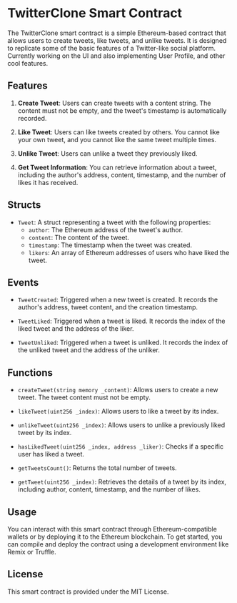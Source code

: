 # TwitterClone Smart Contract

The TwitterClone smart contract is a simple Ethereum-based contract that allows users to create tweets, like tweets, and unlike tweets. It is designed to replicate some of the basic features of a Twitter-like social platform. Currently working on the UI and also implementing User Profile, and other cool features.

## Features

1. **Create Tweet**: Users can create tweets with a content string. The content must not be empty, and the tweet's timestamp is automatically recorded.

2. **Like Tweet**: Users can like tweets created by others. You cannot like your own tweet, and you cannot like the same tweet multiple times.

3. **Unlike Tweet**: Users can unlike a tweet they previously liked.

4. **Get Tweet Information**: You can retrieve information about a tweet, including the author's address, content, timestamp, and the number of likes it has received.

## Structs

- `Tweet`: A struct representing a tweet with the following properties:
  - `author`: The Ethereum address of the tweet's author.
  - `content`: The content of the tweet.
  - `timestamp`: The timestamp when the tweet was created.
  - `likers`: An array of Ethereum addresses of users who have liked the tweet.

## Events

- `TweetCreated`: Triggered when a new tweet is created. It records the author's address, tweet content, and the creation timestamp.

- `TweetLiked`: Triggered when a tweet is liked. It records the index of the liked tweet and the address of the liker.

- `TweetUnliked`: Triggered when a tweet is unliked. It records the index of the unliked tweet and the address of the unliker.

## Functions

- `createTweet(string memory _content)`: Allows users to create a new tweet. The tweet content must not be empty.

- `likeTweet(uint256 _index)`: Allows users to like a tweet by its index.

- `unlikeTweet(uint256 _index)`: Allows users to unlike a previously liked tweet by its index.

- `hasLikedTweet(uint256 _index, address _liker)`: Checks if a specific user has liked a tweet.

- `getTweetsCount()`: Returns the total number of tweets.

- `getTweet(uint256 _index)`: Retrieves the details of a tweet by its index, including author, content, timestamp, and the number of likes.

## Usage

You can interact with this smart contract through Ethereum-compatible wallets or by deploying it to the Ethereum blockchain. To get started, you can compile and deploy the contract using a development environment like Remix or Truffle.

## License

This smart contract is provided under the MIT License.
